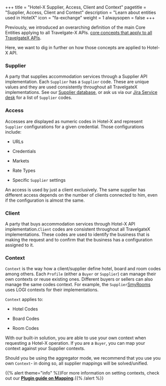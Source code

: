 +++
title = "Hotel-X Supplier, Access, Client and Context"
pagetitle = "Supplier, Access, Client and Context"
description = "Learn about entities used in HotelX"
icon = "fa-exchange"
weight = 1
alwaysopen = false
+++

Previously, we introduced an overarching definition of the main Core Entities applying to all Travelgate-X APIs. [core concepts that apply to all TravelgateX APIs](/getting-started/concepts/). 

Here, we want to dig in further on how those concepts are applied to Hotel-X API.

### Supplier

A party that supplies accommodation services through a Supplier API implementation. Each `Supplier` has a `Supplier` code. These are unique values and they are used consistently throughout all TravelgateX implementations. See our [Supplier database](https://www.travelgatex.com/partners/seller), or ask us via our [Jira Service desk](https://xmltravelgate.atlassian.net/servicedesk/customer/portal/7) for a list of `Supplier` codes.


### Access

Accesses are displayed as numeric codes in Hotel-X and represent `Supplier` configurations for a given credential. Those configurations include:

* URLs 

* Credentials 

* Markets 

* Rate Types 

* Specific `Supplier` settings 

An access is used by just a client exclusively. The same supplier has different access depends on the number of clients connected to him, even if the configuration is almost the same.

### Client

A party that buys accommodation services through Hotel-X API implementation.`Client` codes are consistent throughout all TravelgateX implementations. These codes are used to identify the business that is making the request and to confirm that the business has a configuration assigned to it.

### Context

`Context` is the way how a client/supplier define hotel, board and room codes among others. Each `Profile` (either a `Buyer` or `Supplier`) can manage their own contexts or reuse existing ones. Different buyers or sellers can also manage the same codes context. For example, the `Supplier`[SmyRooms](https://www.travelgatex.com/partner/seller/smyrooms) uses LOGI contexts for their implementations.

`Context` applies to:

* Hotel Codes 

* Board Codes 

* Room Codes 

With our built-in solution, you are able to use your own context when requesting a Hotel-X operation. If you are a `Buyer`, you can map your context against your Supplier contexts.

Should you be using the aggregator mode, we recommend that you use you own `Context`- in doing so, all supplier mappings will be solved/unified.

{{% alert theme="info" %}}For more information on setting contexts, check out our <a href="/hotel-x/plugins/mapping/">**Plugin guide on Mapping**</a>.{{% /alert %}}
